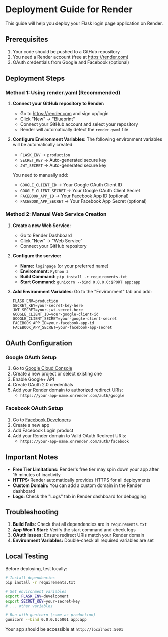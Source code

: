 # Deployment Guide for Render

This guide will help you deploy your Flask login page application on Render.

## Prerequisites

1. Your code should be pushed to a GitHub repository
2. You need a Render account (free at https://render.com)
3. OAuth credentials from Google and Facebook (optional)

## Deployment Steps

### Method 1: Using render.yaml (Recommended)

1. **Connect your GitHub repository to Render:**
   - Go to https://render.com and sign up/login
   - Click "New" → "Blueprint"
   - Connect your GitHub account and select your repository
   - Render will automatically detect the `render.yaml` file

2. **Configure Environment Variables:**
   The following environment variables will be automatically created:
   - `FLASK_ENV` → `production`
   - `SECRET_KEY` → Auto-generated secure key
   - `JWT_SECRET` → Auto-generated secure key
   
   You need to manually add:
   - `GOOGLE_CLIENT_ID` → Your Google OAuth Client ID
   - `GOOGLE_CLIENT_SECRET` → Your Google OAuth Client Secret
   - `FACEBOOK_APP_ID` → Your Facebook App ID (optional)
   - `FACEBOOK_APP_SECRET` → Your Facebook App Secret (optional)

### Method 2: Manual Web Service Creation

1. **Create a new Web Service:**
   - Go to Render Dashboard
   - Click "New" → "Web Service"
   - Connect your GitHub repository

2. **Configure the service:**
   - **Name:** `loginpage` (or your preferred name)
   - **Environment:** `Python 3`
   - **Build Command:** `pip install -r requirements.txt`
   - **Start Command:** `gunicorn --bind 0.0.0.0:$PORT app:app`

3. **Add Environment Variables:**
   Go to the "Environment" tab and add:
   ```
   FLASK_ENV=production
   SECRET_KEY=your-secret-key-here
   JWT_SECRET=your-jwt-secret-here
   GOOGLE_CLIENT_ID=your-google-client-id
   GOOGLE_CLIENT_SECRET=your-google-client-secret
   FACEBOOK_APP_ID=your-facebook-app-id
   FACEBOOK_APP_SECRET=your-facebook-app-secret
   ```

## OAuth Configuration

### Google OAuth Setup
1. Go to [Google Cloud Console](https://console.cloud.google.com/)
2. Create a new project or select existing one
3. Enable Google+ API
4. Create OAuth 2.0 credentials
5. Add your Render domain to authorized redirect URIs:
   - `https://your-app-name.onrender.com/auth/google`

### Facebook OAuth Setup
1. Go to [Facebook Developers](https://developers.facebook.com/)
2. Create a new app
3. Add Facebook Login product
4. Add your Render domain to Valid OAuth Redirect URIs:
   - `https://your-app-name.onrender.com/auth/facebook`

## Important Notes

- **Free Tier Limitations:** Render's free tier may spin down your app after 15 minutes of inactivity
- **HTTPS:** Render automatically provides HTTPS for all deployments
- **Custom Domain:** You can add a custom domain in the Render dashboard
- **Logs:** Check the "Logs" tab in Render dashboard for debugging

## Troubleshooting

1. **Build Fails:** Check that all dependencies are in `requirements.txt`
2. **App Won't Start:** Verify the start command and check logs
3. **OAuth Issues:** Ensure redirect URIs match your Render domain
4. **Environment Variables:** Double-check all required variables are set

## Local Testing

Before deploying, test locally:
```bash
# Install dependencies
pip install -r requirements.txt

# Set environment variables
export FLASK_ENV=development
export SECRET_KEY=your-secret-key
# ... other variables

# Run with gunicorn (same as production)
gunicorn --bind 0.0.0.0:5001 app:app
```

Your app should be accessible at `http://localhost:5001`